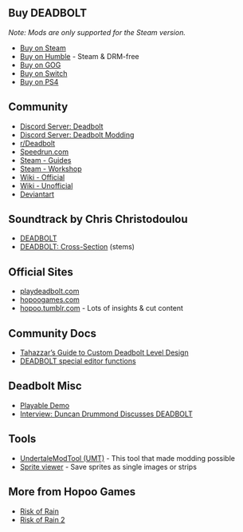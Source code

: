 ## Buy DEADBOLT

_Note: Mods are only supported for the Steam version._

- [Buy on Steam](https://store.steampowered.com/app/394970/DEADBOLT/)
- [Buy on Humble](https://www.humblebundle.com/store/deadbolt) - Steam & DRM-free
- [Buy on GOG](https://www.gog.com/game/deadbolt)
- [Buy on Switch](https://www.nintendo.com/games/detail/deadbolt-switch/)
- [Buy on PS4](https://www.playstation.com/en-us/games/deadbolt-ps4/)

## Community

- [Discord Server: Deadbolt](https://discord.gg/nw3Ad2c)
- [Discord Server: Deadbolt Modding](https://discord.gg/8dqM6xDmrC)
- [r/Deadbolt](https://www.reddit.com/r/Deadbolt/)
- [Speedrun.com](https://www.speedrun.com/deadbolt)
- [Steam - Guides](https://steamcommunity.com/app/394970/guides/)
- [Steam - Workshop](https://steamcommunity.com/app/394970/workshop/)
- [Wiki - Official](https://deadbolt.gamepedia.com/)
- [Wiki - Unofficial](https://game-of-deadbolt.fandom.com/wiki/Game_of_Deadbolt_Wiki)
- [Deviantart](https://www.deviantart.com/tag/deadbolt)

## Soundtrack by Chris Christodoulou

- [DEADBOLT](https://chrischristodoulou.bandcamp.com/album/deadbolt)
- [DEADBOLT: Cross​-​Section](https://chrischristodoulou.bandcamp.com/album/deadbolt-cross-section) (stems)

## Official Sites

- [playdeadbolt.com](http://playdeadbolt.com/)
- [hopoogames.com](http://hopoogames.com/)
- [hopoo.tumblr.com](https://hopoo.tumblr.com/) - Lots of insights & cut content

## Community Docs

- [Tahazzar’s Guide to Custom Deadbolt Level Design](https://drive.google.com/file/d/1-PomUeO07XwrbBwAtgbUBMX097Zg55Fx/view)
- [DEADBOLT special editor functions](https://docs.google.com/document/d/1I2KbJLQxghKW9Ubo69VNl2Qyh7_YiXYGOhqy7ZWtUkI/edit)

## Deadbolt Misc

- [Playable Demo](https://www.indiedb.com/games/deadbolt/downloads/deadbolt-demo)
- [Interview: Duncan Drummond Discusses DEADBOLT](https://techraptor.net/gaming/interview/duncan-drummond-discusses-deadbolt)

## Tools

- [UndertaleModTool (UMT)](https://github.com/krzys-h/UndertaleModTool) - This tool that made modding possible
- [Sprite viewer](https://yal.cc/r/17/yytextureview/) - Save sprites as single images or strips

## More from Hopoo Games

- [Risk of Rain](https://store.steampowered.com/app/248820/Risk_of_Rain/)
- [Risk of Rain 2](https://store.steampowered.com/app/632360/Risk_of_Rain_2/)
